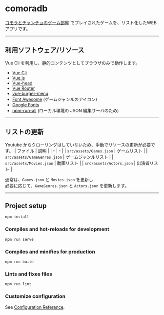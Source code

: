 # comoradb

[コモラとチャンチョのゲーム部屋](https://www.youtube.com/channel/UC5fwtXKwDpgboOud4DbjQTg/videos) でプレイされたゲームを、リスト化したWEBアプリです。

---

## 利用ソフトウェア/リソース

Vue Cli を利用し、静的コンテンツとしてブラウザのみで動作します。

* [Vue Cli](https://cli.vuejs.org)
* [Vue.js](https://jp.vuejs.org/index.html)
* [Vue-head](https://www.npmjs.com/package/vue-head)
* [Vue Router](https://router.vuejs.org/ja/)
* [vue-burger-menu](https://github.com/mbj36/vue-burger-menu)
* [Font Awesome](https://fontawesome.com) (ゲームジャンルのアイコン)
* [Google Fonts](https://googlefonts.github.io/japanese/#roundedmplus1c)
* [npm-run-all](https://github.com/mysticatea/npm-run-all) (ローカル環境の JSON 編集サーバのため)

---

## リストの更新

Youtube からクローリングはしていないため、手動でリソースの更新が必要です。
| ファイル | 説明 |
| - | - |
| `src/assets/Games.json` | ゲームリスト |
| `src/assets/GameGenres.json` | ゲームジャンルリスト |
| `src/assets/Movies.json` | 動画リスト |
| `src/assets/Actors.json` | 出演者リスト |

通常は、`Games.json` と `Movies.json` を更新し  
必要に応じて、`GameGenres.json` と `Actors.json` を更新します。

---

## Project setup
```
npm install
```

### Compiles and hot-reloads for development
```
npm run serve
```

### Compiles and minifies for production
```
npm run build
```

### Lints and fixes files
```
npm run lint
```

### Customize configuration
See [Configuration Reference](https://cli.vuejs.org/config/).
